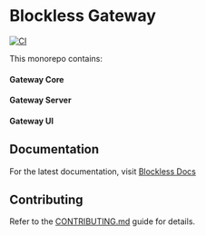 # Blockless Gateway

[![CI](https://github.com/blocklessnetwork/gateway/actions/workflows/ci.yml/badge.svg?branch=main)](https://github.com/blocklessnetwork/gateway/actions/workflows/ci.yml)

This monorepo contains:

#### Gateway Core

#### Gateway Server

#### Gateway UI

## Documentation

For the latest documentation, visit [Blockless Docs](https://blockless.network/docs)

## Contributing

Refer to the [CONTRIBUTING.md](./CONTRIBUTING.md) guide for details.
